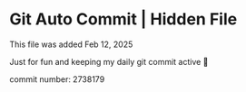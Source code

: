 # Git Auto Commit | Hidden File

This file was added Feb 12, 2025

Just for fun and keeping my daily git commit active 🤪

commit number: 2738179
